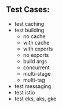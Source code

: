 ## Test Cases:

- test caching
- test building
  - no cache
  - with cache
  - with exports
  - no exports
  - build args
  - concurrent
  - multi-stage
  - multi-tag
- test messaging
- test istio
- test eks, aks, gke
